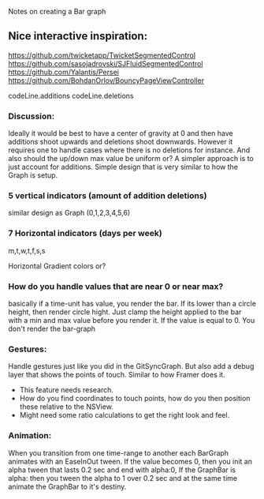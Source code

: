 Notes on creating a Bar graph <!--more--> 

## Nice interactive inspiration:
https://github.com/twicketapp/TwicketSegmentedControl
https://github.com/sasojadrovski/SJFluidSegmentedControl
https://github.com/Yalantis/Persei
https://github.com/BohdanOrlov/BouncyPageViewController


codeLine.additions
codeLine.deletions

### Discussion:
Ideally it would be best to have a center of gravity at 0 and then have additions shoot upwards and deletions shoot downwards. However it requires one to handle cases where there is no deletions for instance. And also should the up/down max value be uniform or? A simpler approach is to just account for additions. Simple design that is very similar to how the Graph is setup. 


### 5 vertical indicators (amount of addition deletions)

similar design as Graph (0,1,2,3,4,5,6)

### 7 Horizontal indicators (days per week)

m,t,w,t,f,s,s

Horizontal Gradient colors or?

### How do you handle values that are near 0 or near max?

basically if a time-unit has value, you render the bar. If its lower than a circle height, then render circle hight. 
Just clamp the height applied to the bar with a min and max value before you render it. If the value is equal to 0. You don't render the bar-graph


### Gestures: 

Handle gestures just like you did in the GitSyncGraph. But also add a debug layer that shows the points of touch. Similar to how Framer does it. 

- This feature needs research. 
- How do you find coordinates to touch points, how do you then position these relative to the NSView. 
- Might need some ratio calculations to get the right look and feel. 

### Animation: 

When you transition from one time-range to another each BarGraph animates with an EaseInOut tween. If the value becomes 0, then you init an alpha tween that lasts 0.2 sec and end with alpha:0, If the GraphBar is alpha: then you tween the alpha to 1 over 0.2 sec and at the same time animate the GraphBar to it's destiny. 

